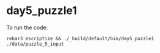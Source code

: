 day5_puzzle1
=====
To run the code:
```
rebar3 escriptize && ./_build/default/bin/day5_puzzle1 ./data/puzzle_5_input
```
